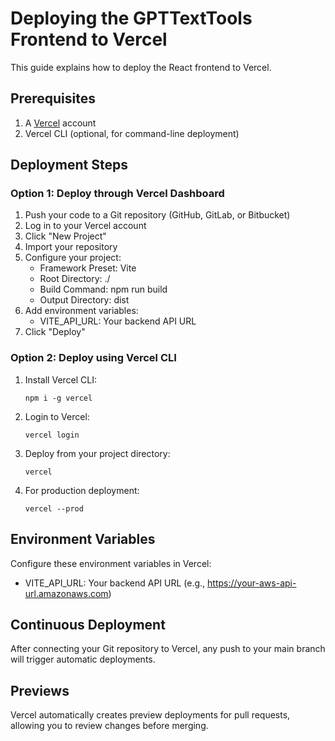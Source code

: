 
# Deploying the GPTTextTools Frontend to Vercel

This guide explains how to deploy the React frontend to Vercel.

## Prerequisites

1. A [Vercel](https://vercel.com) account
2. Vercel CLI (optional, for command-line deployment)

## Deployment Steps

### Option 1: Deploy through Vercel Dashboard

1. Push your code to a Git repository (GitHub, GitLab, or Bitbucket)
2. Log in to your Vercel account
3. Click "New Project"
4. Import your repository
5. Configure your project:
   - Framework Preset: Vite
   - Root Directory: ./
   - Build Command: npm run build
   - Output Directory: dist
6. Add environment variables:
   - VITE_API_URL: Your backend API URL
7. Click "Deploy"

### Option 2: Deploy using Vercel CLI

1. Install Vercel CLI:
   ```
   npm i -g vercel
   ```

2. Login to Vercel:
   ```
   vercel login
   ```

3. Deploy from your project directory:
   ```
   vercel
   ```

4. For production deployment:
   ```
   vercel --prod
   ```

## Environment Variables

Configure these environment variables in Vercel:

- VITE_API_URL: Your backend API URL (e.g., https://your-aws-api-url.amazonaws.com)

## Continuous Deployment

After connecting your Git repository to Vercel, any push to your main branch will trigger automatic deployments.

## Previews

Vercel automatically creates preview deployments for pull requests, allowing you to review changes before merging.
